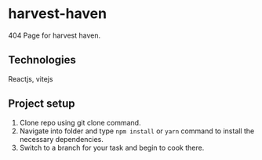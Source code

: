 # harvest-haven
404 Page for harvest haven.

## Technologies
Reactjs, vitejs

## Project setup
1. Clone repo using git clone command.
2. Navigate into folder and type `npm install` or `yarn` command to install the necessary dependencies.
3. Switch to a branch for your task and begin to cook there.